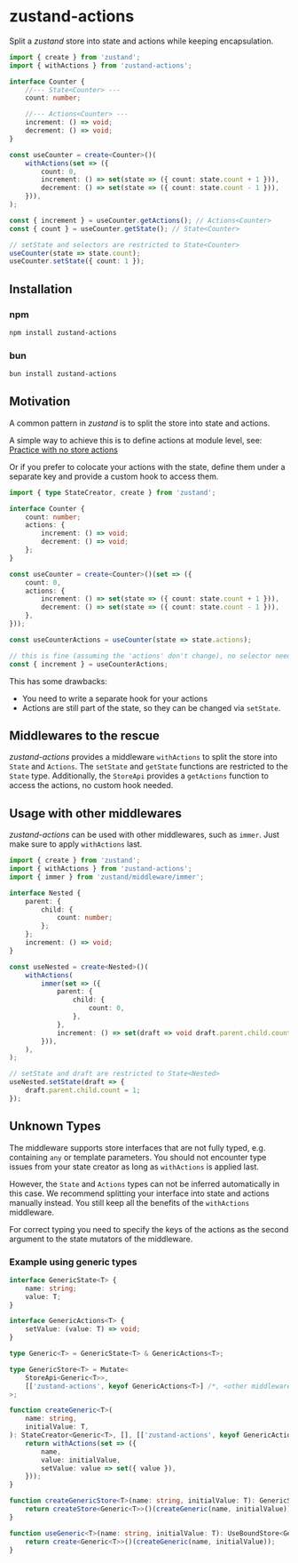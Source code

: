 # zustand-actions

Split a _zustand_ store into state and actions while keeping encapsulation.

```typescript
import { create } from 'zustand';
import { withActions } from 'zustand-actions';

interface Counter {
    //--- State<Counter> ---
    count: number;

    //--- Actions<Counter> ---
    increment: () => void;
    decrement: () => void;
}

const useCounter = create<Counter>()(
    withActions(set => ({
        count: 0,
        increment: () => set(state => ({ count: state.count + 1 })),
        decrement: () => set(state => ({ count: state.count - 1 })),
    })),
);

const { increment } = useCounter.getActions(); // Actions<Counter>
const { count } = useCounter.getState(); // State<Counter>

// setState and selectors are restricted to State<Counter>
useCounter(state => state.count);
useCounter.setState({ count: 1 });
```

## Installation

### npm

```bash
npm install zustand-actions
```

### bun

```bash
bun install zustand-actions
```

## Motivation

A common pattern in _zustand_ is to split the store into state and actions.

A simple way to achieve this is to define actions at module level, see: [Practice with no store actions](https://docs.pmnd.rs/zustand/guides/practice-with-no-store-actions)

Or if you prefer to colocate your actions with the state, define them under a separate key and provide a custom hook to access them.

```typescript
import { type StateCreator, create } from 'zustand';

interface Counter {
    count: number;
    actions: {
        increment: () => void;
        decrement: () => void;
    };
}

const useCounter = create<Counter>()(set => ({
    count: 0,
    actions: {
        increment: () => set(state => ({ count: state.count + 1 })),
        decrement: () => set(state => ({ count: state.count - 1 })),
    },
}));

const useCounterActions = useCounter(state => state.actions);

// this is fine (assuming the 'actions' don't change), no selector needed
const { increment } = useCounterActions;
```

This has some drawbacks:

-   You need to write a separate hook for your actions
-   Actions are still part of the state, so they can be changed via `setState`.

## Middlewares to the rescue

_zustand-actions_ provides a middleware `withActions` to split the store into `State` and `Actions`.
The `setState` and `getState` functions are restricted to the `State` type.
Additionally, the `StoreApi` provides a `getActions` function to access the actions, no custom hook needed.

## Usage with other middlewares

_zustand-actions_ can be used with other middlewares, such as `immer`.
Just make sure to apply `withActions` last.

```typescript
import { create } from 'zustand';
import { withActions } from 'zustand-actions';
import { immer } from 'zustand/middleware/immer';

interface Nested {
    parent: {
        child: {
            count: number;
        };
    };
    increment: () => void;
}

const useNested = create<Nested>()(
    withActions(
        immer(set => ({
            parent: {
                child: {
                    count: 0,
                },
            },
            increment: () => set(draft => void draft.parent.child.count++),
        })),
    ),
);

// setState and draft are restricted to State<Nested>
useNested.setState(draft => {
    draft.parent.child.count = 1;
});
```

## Unknown Types

The middleware supports store interfaces that are not fully typed, e.g. containing `any` or template parameters. You should not encounter type issues from your state creator as long as `withActions` is applied last.

However, the `State` and `Actions` types can not be inferred automatically in this case.
We recommend splitting your interface into state and actions manually instead.
You still keep all the benefits of the `withActions` middleware.

For correct typing you need to specify the keys of the actions as the second argument to the state mutators of the middleware.

### Example using generic types

```typescript
interface GenericState<T> {
    name: string;
    value: T;
}

interface GenericActions<T> {
    setValue: (value: T) => void;
}

type Generic<T> = GenericState<T> & GenericActions<T>;

type GenericStore<T> = Mutate<
    StoreApi<Generic<T>>,
    [['zustand-actions', keyof GenericActions<T>] /*, <other middlewares> */]
>;

function createGeneric<T>(
    name: string,
    initialValue: T,
): StateCreator<Generic<T>, [], [['zustand-actions', keyof GenericActions<T>] /*, <other middlewares */]> {
    return withActions(set => ({
        name,
        value: initialValue,
        setValue: value => set({ value }),
    }));
}

function createGenericStore<T>(name: string, initialValue: T): GenericStore<T> {
    return createStore<Generic<T>>()(createGeneric(name, initialValue));
}

function useGeneric<T>(name: string, initialValue: T): UseBoundStore<GenericStore<T>> {
    return create<Generic<T>>()(createGeneric(name, initialValue));
}
```
